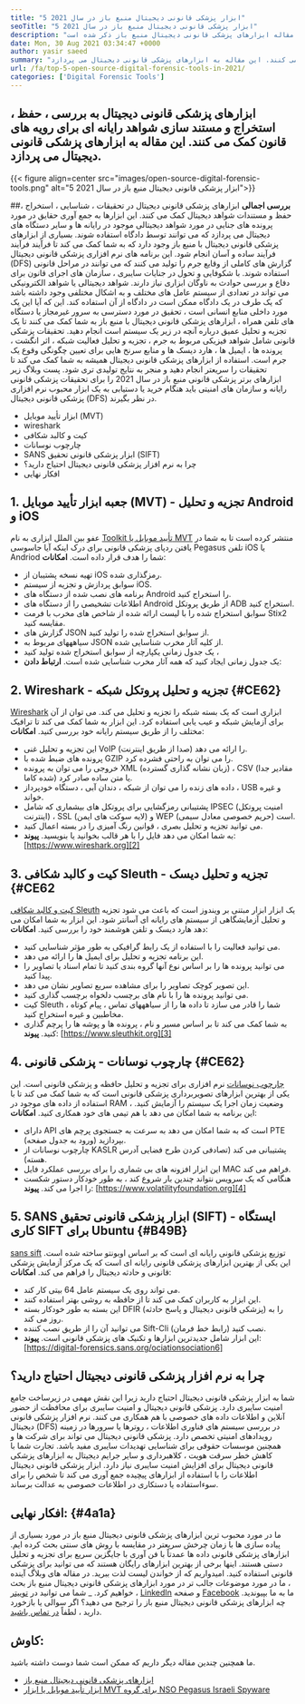 ```yaml
---
title: "5 ابزار پزشکی قانونی دیجیتال منبع باز در سال 2021" 
seoTitle: "5 ابزار پزشکی قانونی دیجیتال منبع باز در سال 2021" 
description: "ابزار پزشکی قانونی دیجیتال برای ساده و آسان فرآیند پزشکی قانونی برای رویه های قانونی کمک می کند. در این مقاله ابزارهای پزشکی قانونی دیجیتال منبع باز ذکر شده است." 
date: Mon, 30 Aug 2021 03:34:47 +0000
author: yasir saeed
summary: "ابزارهای پزشکی قانونی دیجیتال به بررسی ، حفظ ، استخراج و مستند سازی شواهد رایانه ای برای رویه های قانون کمک می کنند. این مقاله به ابزارهای پزشکی قانونی دیجیتال می پردازد." 
url: /fa/top-5-open-source-digital-forensic-tools-in-2021/
categories: ['Digital Forensic Tools']
---
```


## ابزارهای پزشکی قانونی دیجیتال به بررسی ، حفظ ، استخراج و مستند سازی شواهد رایانه ای برای رویه های قانون کمک می کنند. این مقاله به ابزارهای پزشکی قانونی دیجیتال می پردازد.

{{< figure align=center src="images/open-source-digital-forensic-tools.png" alt="5 ابزار پزشکی قانونی دیجیتال منبع باز در سال 2021">}}


##**بررسی اجمالی**
ابزارهای پزشکی قانونی دیجیتال در تحقیقات ، شناسایی ، استخراج ، حفظ و مستندات شواهد دیجیتال کمک می کنند. این ابزارها به جمع آوری حقایق در مورد پرونده های جنایی در مورد شواهد دیجیتالی موجود در رایانه ها و سایر دستگاه های دیجیتال می پردازد که می توانند توسط دادگاه استفاده شوند. بسیاری از ابزارهای پزشکی قانونی دیجیتال با منبع باز وجود دارد که به شما کمک می کند تا فرآیند فرآیند فرآیند ساده و آسان انجام شود. این برنامه های نرم افزاری پزشکی قانونی دیجیتال (DFS) گزارش های کاملی از وقایع جرم را تولید می کنند که می توانند در مراحل قانونی استفاده شوند. با شکوفایی و تحول در جنایات سایبری ، سازمان های اجرای قانون برای دفاع و بررسی حوادث به ناوگان ابزاری نیاز دارند.
شواهد دیجیتالی یا شواهد الکترونیکی می تواند در تعدادی از سیستم عامل های مختلف و به اشکال مختلفی وجود داشته باشد که یک طرف در یک دادگاه ممکن است در دادگاه از آن استفاده کند. این که آیا این یک مورد داخلی منابع انسانی است ، تحقیق در مورد دسترسی به سرور غیرمجاز یا دستگاه های تلفن همراه ، ابزارهای پزشکی قانونی دیجیتال با منبع باز به شما کمک می کنند تا یک تجزیه و تحلیل عمیق درباره آنچه در زیر یک سیستم است انجام دهید. تحقیقات پزشکی قانونی شامل شواهد فیزیکی مربوط به جرم ، تجزیه و تحلیل فعالیت شبکه ، اثر انگشت ، پرونده ها ، ایمیل ها ، هارد دیسک ها و منابع سرنخ هایی برای تعیین چگونگی وقوع یک جرم است. استفاده از ابزارهای پزشکی قانونی دیجیتال همیشه به شما کمک می کند تا تحقیقات را سریعتر انجام دهید و منجر به نتایج تولیدی تری شود.
پست وبلاگ زیر ابزارهای برتر پزشکی قانونی منبع باز در سال 2021 را برای تحقیقات پزشکی قانونی رایانه و سازمان های امنیتی باید هنگام خرید یا دستیابی به یک ابزار محبوب نرم افزاری پزشکی قانونی دیجیتال (DFS) در نظر بگیرند.
  * ابزار تأیید موبایل (MVT)
  * wireshark
  * کیت و کالبد شکافی
  * چارچوب نوسانات
  * SANS ابزار پزشکی قانونی تحقیق (SIFT)
  * چرا به نرم افزار پزشکی قانونی دیجیتال احتیاج دارید؟
  * افکار نهایی

## 1. جعبه ابزار تأیید موبایل (MVT) - تجزیه و تحلیل Android و iOS
عفو بین الملل ابزاری به نام [Toolkit تأیید موبایل یا MVT][1] منتشر کرده است تا به شما در یافتن ردپای پزشکی قانونی برای درک اینکه آیا جاسوسی Pegasus تلفن iOS یا Andriod شما را هدف قرار داده است.
**امکانات**:
  * تهیه نسخه پشتیبان از iOS رمزگذاری شده.
  * سوابق پردازش و تجزیه از سیستم iOS.
  * برنامه های نصب شده از دستگاه های Android را استخراج کنید.
  * اطلاعات تشخیصی را از دستگاه های Android از طریق پروتکل ADB استخراج کنید.
  * سوابق استخراج شده را با لیست ارائه شده از شاخص های مخرب با فرمت Stix2 مقایسه کنید.
  * گزارش های JSON از سوابق استخراج شده را تولید کنید.
  * سیاهههای مربوط به JSON از کلیه آثار مخرب شناسایی شده.
  * یک جدول زمانی یکپارچه از سوابق استخراج شده تولید کنید ،
  * یک جدول زمانی ایجاد کنید که همه آثار مخرب شناسایی شده است.
**ارتباط دادن**:

## 2. Wireshark - تجزیه و تحلیل پروتکل شبکه   {#CE62}
[Wireshark][2] ابزاری است که یک بسته شبکه را تجزیه و تحلیل می کند. می توان از آن برای آزمایش شبکه و عیب یابی استفاده کرد. این ابزار به شما کمک می کند تا ترافیک مختلف را از طریق سیستم رایانه خود بررسی کنید.
**امکانات**:
  * این تجزیه و تحلیل غنی VoIP (صدا از طریق اینترنت) را ارائه می دهد.
  * پرونده های ضبط شده با GZIP را می توان به راحتی فشرده کرد.
  * خروجی را می توان به پرونده XML (زبان نشانه گذاری گسترده) ، CSV (مقادیر جدا شده کاما) یا متن ساده صادر کرد.
  * داده های زنده را می توان از شبکه ، دندان آبی ، دستگاه خودپرداز ، USB و غیره خواند.
  * پشتیبانی رمزگشایی برای پروتکل های بیشماری که شامل IPSEC (امنیت پروتکل اینترنت) ، SSL (لایه سوکت های ایمن) و WEP (حریم خصوصی معادل سیمی) است.
  * می توانید تجزیه و تحلیل بصری ، قوانین رنگ آمیزی را در بسته اعمال کنید.
  * به شما امکان می دهد فایل را با هر قالب بخوانید یا بنویسید.
**پیوند**: [https://www.wireshark.org][2]

## 3. کیت و کالبد شکافی Sleuth - تجزیه و تحلیل دیسک   {#CE62
[کیت و کالبد شکافی Sleuth][3] یک ابزار ابزار مبتنی بر ویندوز است که باعث می شود تجزیه و تحلیل آزمایشگاهی از سیستم های رایانه ای آسانتر شود. این ابزار به شما امکان می دهد هارد دیسک و تلفن هوشمند خود را بررسی کنید.
**امکانات**:
  * می توانید فعالیت را با استفاده از یک رابط گرافیکی به طور مؤثر شناسایی کنید.
  * این برنامه تجزیه و تحلیل برای ایمیل ها را ارائه می دهد.
  * می توانید پرونده ها را بر اساس نوع آنها گروه بندی کنید تا تمام اسناد یا تصاویر را پیدا کنید.
  * این تصویر کوچک تصاویر را برای مشاهده سریع تصاویر نشان می دهد.
  * می توانید پرونده ها را با نام های برچسب دلخواه برچسب گذاری کنید.
  * کیت Sleuth شما را قادر می سازد تا داده ها را از سیاهههای تماس ، پیام کوتاه ، مخاطبین و غیره استخراج کنید.
  * به شما کمک می کند تا بر اساس مسیر و نام ، پرونده ها و پوشه ها را پرچم گذاری کنید.
**پیوند**: [https://www.sleuthkit.org][3]

## 4. چارچوب نوسانات - پزشکی قانونی   {#CE62}
[چارچوب نوسانات][4] نرم افزاری برای تجزیه و تحلیل حافظه و پزشکی قانونی است. این یکی از بهترین ابزارهای تصویربرداری پزشکی قانونی است که به شما کمک می کند تا با استفاده از داده های موجود در RAM ، وضعیت زمان اجرا یک سیستم را آزمایش کنید. این برنامه به شما امکان می دهد با هم تیمی های خود همکاری کنید.
**امکانات**:
  * دارای API است که به شما امکان می دهد به سرعت به جستجوی پرچم های PTE (ورود به جدول صفحه) بپردازید.
  * چارچوب نوسانات از KASLR پشتیبانی می کند (تصادفی کردن طرح فضایی آدرس هسته).
  * این ابزار افزونه های بی شماری را برای بررسی عملکرد فایل MAC فراهم می کند.
  * هنگامی که یک سرویس نتواند چندین بار شروع کند ، به طور خودکار دستور شکست را اجرا می کند.
**پیوند**: [https://www.volatilityfoundation.org][4]

## 5. SANS ابزار پزشکی قانونی تحقیق (SIFT) - ایستگاه کاری SIFT برای Ubuntu   {#B49B}
[sans sift][5] توزیع پزشکی قانونی رایانه ای است که بر اساس اوبونتو ساخته شده است. این یکی از بهترین ابزارهای پزشکی قانونی رایانه ای است که یک مرکز آزمایش پزشکی قانونی و حادثه دیجیتال را فراهم می کند.
**امکانات**:
  * می تواند روی یک سیستم عامل 64 بیتی کار کند.
  * این ابزار به کاربران کمک می کند تا از حافظه به روشی بهتر استفاده کنند.
  * این بسته به طور خودکار بسته DFIR (پزشکی قانونی دیجیتال و پاسخ حادثه) را به روز می کند.
  * می توانید آن را از طریق نصب کننده Sift-Cli (رابط خط فرمان) نصب کنید.
  * این ابزار شامل جدیدترین ابزارها و تکنیک های پزشکی قانونی است.
**پیوند**: [https://digital-forensics.sans.org/ociationsociation6]

## چرا به نرم افزار پزشکی قانونی دیجیتال احتیاج دارید؟
شما به ابزار پزشکی قانونی دیجیتال احتیاج دارید زیرا این نقش مهمی در زیرساخت جامع امنیت سایبری دارد. پزشکی قانونی دیجیتال و امنیت سایبری برای محافظت از حضور آنلاین و اطلاعات داده های خصوصی با هم همکاری می کنند. نرم افزار پزشکی قانونی دیجیتال (DFS) در بررسی سیستم های فناوری اطلاعات ، روترها یا سرورها در زمینه رویدادهای امنیتی تخصص دارد.
پزشکی قانونی دیجیتال می تواند برای شرکت ها و همچنین موسسات حقوقی برای شناسایی تهدیدات سایبری مفید باشد. تجارت شما با کاهش خطر سرقت هویت ، کلاهبرداری و سایر جرایم دیجیتال به ابزارهای پزشکی قانونی دیجیتال برای افزایش امنیت سایبری نیاز دارد. ابزار پزشکی قانونی دیجیتال اطلاعات را با استفاده از ابزارهای پیچیده جمع آوری می کند تا شخص را برای سوءاستفاده یا دستکاری در اطلاعات خصوصی به عدالت برساند.

## افکار نهایی:   {#4a1a}
ما در مورد محبوب ترین ابزارهای پزشکی قانونی دیجیتال منبع باز در مورد بسیاری از پیاده سازی ها با زمان چرخش سریعتر در مقایسه با روش های سنتی بحث کرده ایم. ابزارهای پزشکی قانونی داده ها عمدتاً با فن آوری با جایگزین سریع برای تجزیه و تحلیل دستی هستند. اینها برخی از بهترین ابزارهای رایگان هستند که می توانید برای پزشکی قانونی استفاده کنید. امیدواریم که از خواندن لیست لذت ببرید. در مقاله های وبلاگ آینده ، ما در مورد موضوعات جالب تر در مورد ابزارهای پزشکی قانونی دیجیتال منبع باز بحث خواهیم کرد.
_ شما می توانید در [توییتر][7] ، [LinkedIn][8] و صفحه [Facebook][9] ما به ما بپیوندید. چه ابزارهای پزشکی قانونی دیجیتال منبع باز را ترجیح می دهید؟ اگر سوالی یا بازخورد دارید ، لطفاً [در تماس باشید][10].

## کاوش:
ما همچنین چندین مقاله دیگر داریم که ممکن است شما دوست داشته باشید.
  * [ابزارهای پزشکی قانونی دیجیتال منبع باز][11]
  * [ابزار تأیید موبایل یا ابزار MVT برای گروه NSO Pegasus Israeli Spyware][1]

  
[1]: https://products.containerize.com/digital-forensic-software/mvt/
[2]: https://www.wireshark.org/
[3]: https://www.sleuthkit.org/
[4]: https://www.volatilityfoundation.org/
[5]: https://www.sans.org/tools/sift-workstation/
[6]: https://digital-forensics.sans.org/community/downloads/
[7]: https://twitter.com/containerize_co
[8]: https://www.linkedin.com/company/containerize/
[9]: http://facebook.com/containerize
[10]: mailto:yasir.saeed@aspose.com
[11]: https://products.containerize.com/digital-forensic-software/
